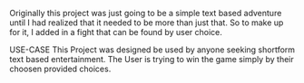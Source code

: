 Originally this project was just going to be a simple text based adventure until I had realized that it needed to be more than just that. So to make up for it, I added in a fight that can be found by user choice. 



USE-CASE
This Project was designed be used by anyone seeking shortform text based entertainment. The User is trying to win the game simply by their choosen provided choices.